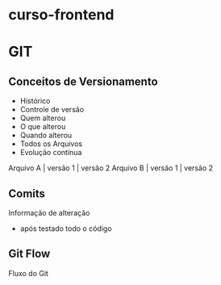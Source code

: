 # curso-frontend

# GIT
## Conceitos de Versionamento
- Histórico
- Controle de versão 
- Quem alterou
- O que alterou
- Quando alterou
- Todos os Arquivos
- Evolução contínua

Arquivo A | versão 1 | versão 2
Arquivo B | versão 1 | versão 2

## Comits
Informação de alteração
- após testado todo o código

## Git Flow
Fluxo do Git
